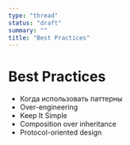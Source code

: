 ```yaml
---
type: "thread"
status: "draft"
summary: ""
title: "Best Practices"
---
```


# Best Practices


- Когда использовать паттерны
- Over-engineering
- Keep It Simple
- Composition over inheritance
- Protocol-oriented design

